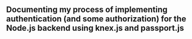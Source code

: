 ## Documenting my process of implementing authentication (and some authorization) for the Node.js backend using knex.js and passport.js


